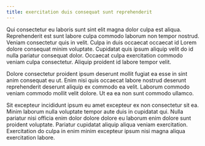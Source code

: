 ```yaml
---
title: exercitation duis consequat sunt reprehenderit
---
```


Qui consectetur eu laboris sunt sint elit magna dolor culpa est aliqua. Reprehenderit est sunt labore culpa commodo laborum non tempor nostrud. Veniam consectetur quis in velit. Culpa in duis occaecat occaecat id Lorem dolore consequat minim voluptate. Cupidatat quis ipsum aliquip velit do id nulla pariatur consequat dolor. Occaecat culpa exercitation commodo veniam culpa consectetur. Aliquip proident id labore tempor velit.

Dolore consectetur proident ipsum deserunt mollit fugiat ea esse in sint anim consequat eu ut. Enim nisi quis occaecat labore nostrud deserunt reprehenderit deserunt aliquip ex commodo ea velit. Laborum commodo veniam commodo mollit velit dolore. Ut ea ea non sunt commodo ullamco.

Sit excepteur incididunt ipsum eu amet excepteur ex non consectetur sit ea. Minim laborum nulla voluptate tempor aute duis in cupidatat qui. Nulla pariatur nisi officia enim dolor dolore dolore eu laborum enim dolore sunt proident voluptate. Pariatur cupidatat aliquip aliqua veniam exercitation. Exercitation do culpa in enim minim excepteur ipsum nisi magna aliqua exercitation labore.